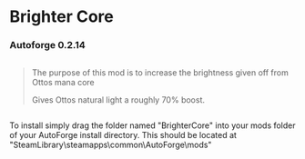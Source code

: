 # Brighter Core

### Autoforge 0.2.14

  <img src="https://i.imgur.com/ucT8PWL.png" title="" alt="" width="">

<br>

> The purpose of this mod is to increase the brightness given off from Ottos mana core
>
> Gives Ottos natural light a roughly 70% boost.
>
<img src="https://i.imgur.com/h5wDV5z.gif" title="" alt="" width="">

To install simply drag the folder named "BrighterCore" into your mods folder of your AutoForge install directory. This should be located at "SteamLibrary\steamapps\common\AutoForge\mods"
